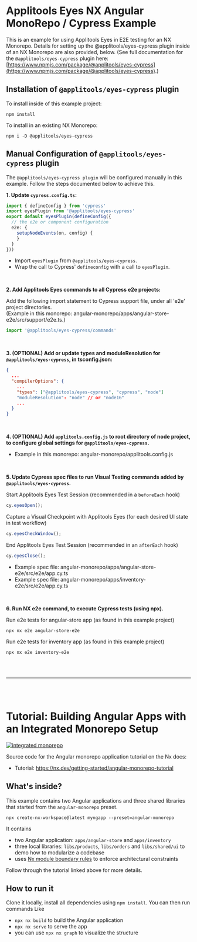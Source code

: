 # Applitools Eyes NX Angular MonoRepo / Cypress Example

This is an example for using Applitools Eyes in E2E testing for an NX Monorepo.
Details for setting up the @applitools/eyes-cypress plugin inside of an NX Monorepo are also
provided, below. (See full documentation for the `@applitools/eyes-cypress` plugin here: [https://www.npmjs.com/package/@applitools/eyes-cypress](https://www.npmjs.com/package/@applitools/eyes-cypress).)



## Installation of `@applitools/eyes-cypress` plugin

To install inside of this example project:

```
npm install
```

To install in an existing NX Monorepo:

```
npm i -D @applitools/eyes-cypress
```



## Manual Configuration of `@applitools/eyes-cypress` plugin

The `@applitools/eyes-cypress plugin` will be configured manually in this example. Follow the steps documented below to achieve this.


**1. Update `cypress.config.ts`:**

```typescript
import { defineConfig } from 'cypress'
import eyesPlugin from '@applitools/eyes-cypress'
export default eyesPlugin(defineConfig({
  // the e2e or component configuration
  e2e: {
    setupNodeEvents(on, config) {
    }
  }
}))
```

* Import `eyesPlugin` from `@applitools/eyes-cypress`.
* Wrap the call to Cypress' `defineconfig` with a call to `eyesPlugin`.

<br>

**2. Add Applitools Eyes commands to all Cypress e2e projects:**

Add the following import statement to Cypress support file, under all 'e2e' project directories. <br>
(Example in this monorepo: angular-monorepo/apps/angular-store-e2e/src/support/e2e.ts.)

```typescript
import '@applitools/eyes-cypress/commands'
```
<br>

**3. (OPTIONAL) Add or update types and moduleResolution for `@applitools/eyes-cypress`, in tsconfig.json:** 

```json
{
  ...
  "compilerOptions": {
    ...
    "types": ["@applitools/eyes-cypress", "cypress", "node"]
    "moduleResolution": "node" // or "node16"
    ...
  }
}
```
<br>

**4. (OPTIONAL) Add `applitools.config.js` to root directory of node project, to configure global settings for `@applitools/eyes-cypress`.**

* Example in this monorepo: angular-monorepo/applitools.config.js

<br>

**5. Update Cypress spec files to run Visual Testing commands added by `@applitools/eyes-cypress`.**

Start Applitools Eyes Test Session (recommended in a `beforeEach` hook)
```typescript
cy.eyesOpen();
```

Capture a Visual Checkpoint with Applitools Eyes (for each desired UI state in test workflow)
```typescript
cy.eyesCheckWindow();
```

End Applitools Eyes Test Session (recommended in an `afterEach` hook)
```typescript
cy.eyesClose();
```

* Example spec file: angular-monorepo/apps/angular-store-e2e/src/e2e/app.cy.ts<br>
* Example spec file: angular-monorepo/apps/inventory-e2e/src/e2e/app.cy.ts

<br>

**6. Run NX e2e command, to execute Cypress tests (using npx).**

Run e2e tests for angular-store app (as found in this example project)
```
npx nx e2e angular-store-e2e
```

Run e2e tests for inventory app (as found in this example project)
```
npx nx e2e inventory-e2e
```


<br><br>

---

<br><br>

# Tutorial: Building Angular Apps with an Integrated Monorepo Setup

[![integrated monorepo](https://img.shields.io/static/v1?label=Nx%20setup&message=integrated%20monorepo&color=blue)](https://nx.dev/concepts/integrated-vs-package-based#integrated-repos)


Source code for the Angular monorepo application tutorial on the Nx docs:
- Tutorial: https://nx.dev/getting-started/angular-monorepo-tutorial

## What's inside?

This example contains two Angular applications and three shared libraries that started from the `angular-monorepo` preset. 

```
npx create-nx-workspace@latest myngapp --preset=angular-monorepo
```

It contains 

- two Angular application: `apps/angular-store` and `apps/inventory`
- three local libraries: `libs/products`, `libs/orders` and `libs/shared/ui` to demo how to modularize a codebase
- uses [Nx module boundary rules](https://nx.dev/core-features/enforce-project-boundaries) to enforce architectural constraints

Follow through the tutorial linked above for more details.

## How to run it

Clone it locally, install all dependencies using `npm install`. You can then run commands Like

- `npx nx build` to build the Angular application
- `npx nx serve` to serve the app
- you can use `npx nx graph` to visualize the structure
